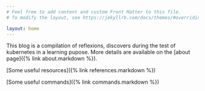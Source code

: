 ```yaml
---
# Feel free to add content and custom Front Matter to this file.
# To modify the layout, see https://jekyllrb.com/docs/themes/#overriding-theme-defaults

layout: home
---
```


This blog is a compilation of reflexions, discovers during the test of kubernetes in a learning pupose.
More details are available on the [about page]({% link about.markdown %}).

[Some useful resources]({% link references.markdown %})

[Some useful commands]({% link commands.markdown %})
